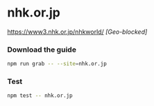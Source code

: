# nhk.or.jp

https://www3.nhk.or.jp/nhkworld/ _[Geo-blocked]_

### Download the guide

```sh
npm run grab -- --site=nhk.or.jp
```

### Test

```sh
npm test -- nhk.or.jp
```
